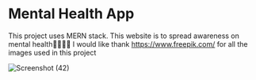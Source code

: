 # Mental Health App
This project uses MERN stack. This website is to spread awareness on mental health🧑‍⚕️🧠🤯
I would like thank https://www.freepik.com/ for all the images used in this project


![Screenshot (42)](https://github.com/ManuSamM/Mental-Health-App/assets/106385914/81976bd0-e3ec-4ffe-9feb-30c734cdd40f)
